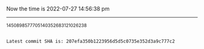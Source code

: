 Now the time is 2022-07-27 14:56:38 pm

---

<small>1450898577705140352683121026238</small>

```txt

Latest commit SHA is: 207efa350b1223956d5d5c0735e352d3a9c777c2
```
